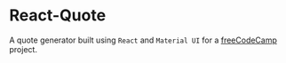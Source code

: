 # React-Quote

A quote generator built using `React` and `Material UI` for a [freeCodeCamp](https://www.freecodecamp.org/learn/front-end-development-libraries/front-end-development-libraries-projects/build-a-random-quote-machine) project.
